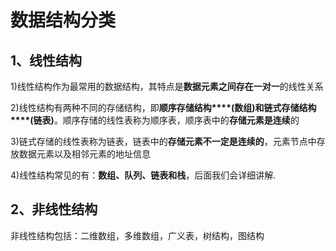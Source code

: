 # 数据结构分类

## 1、线性结构

1)线性结构作为最常用的数据结构，其特点是**数据元素之间存在一对一**的线性关系

2)线性结构有两种不同的存储结构，即**顺序存储结构****(****数组****)**和**链式存储结构****(****链表****)**。顺序存储的线性表称为顺序表，顺序表中的**存储元素是连续**的

3)链式存储的线性表称为链表，链表中的**存储元素不一定是连续的**，元素节点中存放数据元素以及相邻元素的地址信息

4)线性结构常见的有：**数组、队列、链表和栈**，后面我们会详细讲解.

## 2、非线性结构

非线性结构包括：二维数组，多维数组，广义表，树结构，图结构

